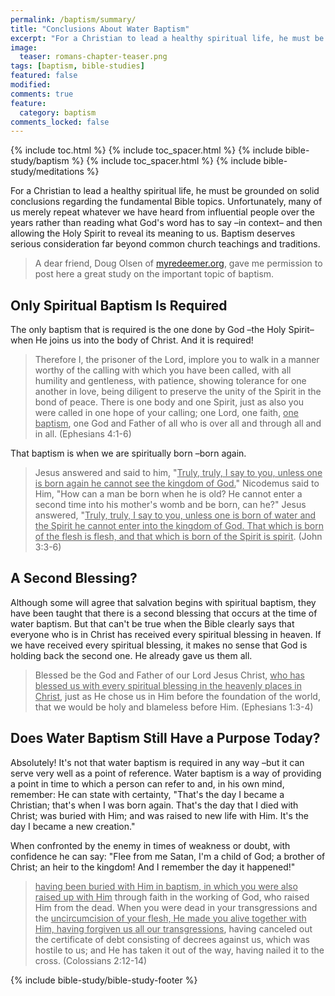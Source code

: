 ```yaml
---
permalink: /baptism/summary/
title: "Conclusions About Water Baptism"
excerpt: "For a Christian to lead a healthy spiritual life, he must be grounded on solid conclusions regarding the fundamental Bible topics. Unfortunately, many of us merely repeat whatever we have heard from influential people over the years rather than reading what God's word has to say –in context– and then allowing the Holy Spirit to reveal its meaning to us. Baptism deserves serious consideration far beyond common church teachings and traditions."
image: 
  teaser: romans-chapter-teaser.png
tags: [baptism, bible-studies]
featured: false
modified:
comments: true
feature:
  category: baptism
comments_locked: false
---
```


{% include toc.html %}
{% include toc_spacer.html %}
{% include bible-study/baptism %}
{% include toc_spacer.html %}
{% include bible-study/meditations %}

For a Christian to lead a healthy spiritual life, he must be grounded on solid conclusions regarding the fundamental Bible topics. Unfortunately, many of us merely repeat whatever we have heard from influential people over the years rather than reading what God's word has to say –in context– and then allowing the Holy Spirit to reveal its meaning to us. Baptism deserves serious consideration far beyond common church teachings and traditions.

> A dear friend, Doug Olsen of <a href="http://myredeemer.org">myredeemer.org</a>, gave me permission to post here a great study on the important topic of baptism.

## Only Spiritual Baptism Is Required

The only baptism that is required is the one done by God –the Holy Spirit– when He joins us into the body of Christ. And it is required!

> Therefore I, the prisoner of the Lord, implore you to walk in a manner worthy of the calling with which you have been called, with all humility and gentleness, with patience, showing tolerance for one another in love, being diligent to preserve the unity of the Spirit in the bond of peace. There is one body and one Spirit, just as also you were called in one hope of your calling; one Lord, one faith, <u>one baptism</u>, one God and Father of all who is over all and through all and in all. (Ephesians 4:1-6)

That baptism is when we are spiritually born –born again.

> Jesus answered and said to him, "<u>Truly, truly, I say to you, unless one is born again he cannot see the kingdom of God.</u>" Nicodemus said to Him, "How can a man be born when he is old? He cannot enter a second time into his mother's womb and be born, can he?" Jesus answered, "<u>Truly, truly, I say to you, unless one is born of water and the Spirit he cannot enter into the kingdom of God. That which is born of the flesh is flesh, and that which is born of the Spirit is spirit</u>. (John 3:3-6)

## A Second Blessing?

Although some will agree that salvation begins with spiritual baptism, they have been taught that there is a second blessing that occurs at the time of water baptism. But that can't be true when the Bible clearly says that everyone who is in Christ has received every spiritual blessing in heaven. If we have received every spiritual blessing, it makes no sense that God is holding back the second one. He already gave us them all.

> Blessed be the God and Father of our Lord Jesus Christ, <u>who has blessed us with every spiritual blessing in the heavenly places in Christ</u>, just as He chose us in Him before the foundation of the world, that we would be holy and blameless before Him. (Ephesians 1:3-4)

## Does Water Baptism Still Have a Purpose Today?

Absolutely! It's not that water baptism is required in any way –but it can serve very well as a point of reference. Water baptism is a way of providing a point in time to which a person can refer to and, in his own mind, remember: He can state with certainty, "That's the day I became a Christian; that's when I was born again. That's the day that I died with Christ; was buried with Him; and was raised to new life with Him. It's the day I became a new creation."

When confronted by the enemy in times of weakness or doubt, with confidence he can say: "Flee from me Satan, I'm a child of God; a brother of Christ; an heir to the kingdom! And I remember the day it happened!"

> <u>having been buried with Him in baptism, in which you were also raised up with Him</u> through faith in the working of God, who raised Him from the dead. When you were dead in your transgressions and the <u>uncircumcision of your flesh, He made you alive together with Him, having forgiven us all our transgressions</u>, having canceled out the certificate of debt consisting of decrees against us, which was hostile to us; and He has taken it out of the way, having nailed it to the cross. (Colossians 2:12-14)

{% include bible-study/bible-study-footer %}
